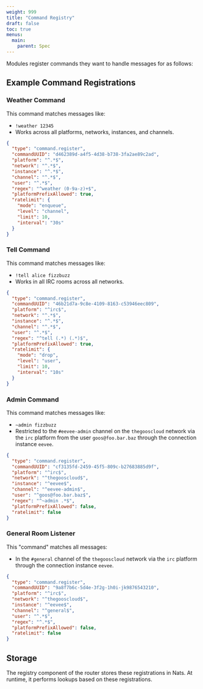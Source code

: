 ```yaml
---
weight: 999
title: "Command Registry"
draft: false
toc: true
menus:
  main:
    parent: Spec
---
```


Modules register commands they want to handle messages for as follows:

## Example Command Registrations

### Weather Command

This command matches messages like:

- `!weather 12345`
- Works across all platforms, networks, instances, and channels.
  
```json
{
  "type": "command.register",
  "commandUUID": "d462389d-a4f5-4d38-b738-3fa2ae89c2ad",
  "platform": "^.*$",
  "network": "^.*$",
  "instance": "^.*$",
  "channel": "^.*$",
  "user": "^.*$",
  "regex": "^weather (0-9a-z)+$",
  "platformPrefixAllowed": true,
  "ratelimit": {
    "mode": "enqueue",
    "level": "channel",
    "limit": 10,
    "interval": "30s"
  }
}
```

### Tell Command

This command matches messages like:

- `!tell alice fizzbuzz`
- Works in all IRC rooms across all networks.
  
```json
{
  "type": "command.register",
  "commandUUID": "46b21d7a-9c8e-4109-8163-c53946eec809",
  "platform": "^irc$",
  "network": "^.*$",
  "instance": "^.*$",
  "channel": "^.*$",
  "user": "^.*$",
  "regex": "^tell (.*) (.*)$",
  "platformPrefixAllowed": true,
  "ratelimit": {
    "mode": "drop",
    "level": "user",
    "limit": 10,
    "interval": "10s"
  }
}
```

### Admin Command

This command matches messages like:

- `~admin fizzbuzz`
- Restricted to the `#eevee-admin` channel on the `thegooscloud` network via the `irc` platform from the user `goos@foo.bar.baz` through the connection instance `eevee`.
  
```json
{
  "type": "command.register",
  "commandUUID": "cf3135fd-2459-45f5-809c-b27683885d9f",
  "platform": "^irc$",
  "network": "^thegooscloud$",
  "instance": "^eevee$",
  "channel": "^eevee-admin$",
  "user": "^goos@foo.bar.baz$",
  "regex": "^~admin .*$",
  "platformPrefixAllowed": false,
  "ratelimit": false
}
```

### General Room Listener

This "command" matches all messages:

- In the `#general` channel of the `thegooscloud` network via the `irc` platform through the connection instance `eevee`.
  
```json
{
  "type": "command.register",
  "commandUUID": "9a8f7b6c-5d4e-3f2g-1h0i-jk9876543210",
  "platform": "^irc$",
  "network": "^thegooscloud$",
  "instance": "^eevee$",
  "channel": "^general$",
  "user": "^.*$",
  "regex": "^.*$",
  "platformPrefixAllowed": false,
  "ratelimit": false
}
```

## Storage

The registry component of the router stores these registrations in Nats. At runtime, it performs lookups based on these registrations.
